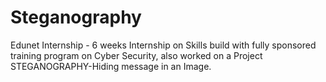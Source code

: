 # Steganography
Edunet Internship - 6 weeks Internship on Skills build with fully sponsored training program on Cyber Security, also worked on a Project STEGANOGRAPHY-Hiding message in an Image.
